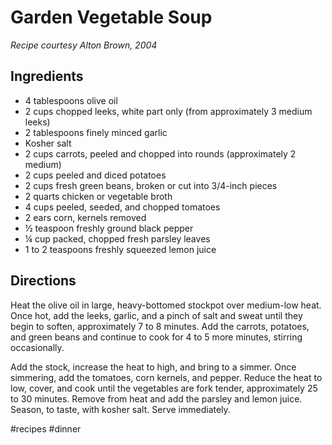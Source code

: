# Garden Vegetable Soup
_Recipe courtesy Alton Brown, 2004_

## Ingredients
* 4 tablespoons olive oil
* 2 cups chopped leeks, white part only (from approximately 3 medium leeks)
* 2 tablespoons finely minced garlic
* Kosher salt
* 2 cups carrots, peeled and chopped into rounds (approximately 2 medium)
* 2 cups peeled and diced potatoes
* 2 cups fresh green beans, broken or cut into 3/4-inch pieces
* 2 quarts chicken or vegetable broth
* 4 cups peeled, seeded, and chopped tomatoes
* 2 ears corn, kernels removed
* ½ teaspoon freshly ground black pepper
* ¼ cup packed, chopped fresh parsley leaves
* 1 to 2 teaspoons freshly squeezed lemon juice

## Directions
Heat the olive oil in large, heavy-bottomed stockpot over medium-low heat. Once hot, add the leeks, garlic, and a pinch of salt and sweat until they begin to soften, approximately 7 to 8 minutes. Add the carrots, potatoes, and green beans and continue to cook for 4 to 5 more minutes, stirring occasionally.

Add the stock, increase the heat to high, and bring to a simmer. Once simmering, add the tomatoes, corn kernels, and pepper. Reduce the heat to low, cover, and cook until the vegetables are fork tender, approximately 25 to 30 minutes. Remove from heat and add the parsley and lemon juice. Season, to taste, with kosher salt. Serve immediately.

#recipes #dinner
